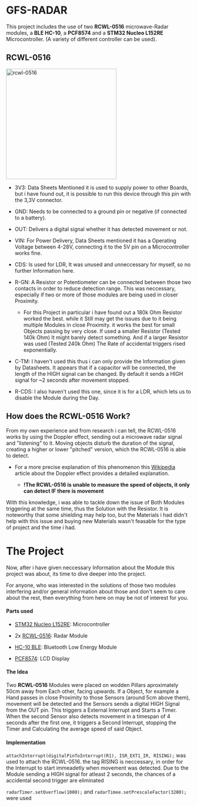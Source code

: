 # GFS-RADAR
This project includes the use of two **RCWL-0516** microwave-Radar modules, a **BLE HC-10**, a **PCF8574** and a **STM32 Nucleo L152RE** Microcontroller. (A variety of different controller can be used).

## RCWL-0516
<img src="https://github.com/Hannah-Ga/GFS-RADAR/blob/main/images/rcwl-0516.png" width="300" alt="rcwl-0516">

* 3V3: Data Sheets Mentioned it is used to supply power to other Boards, but i have found out, it is possible to run this device through this pin with the 3,3V connector.

* GND: Needs to be connected to a ground pin or negative (if connected to a battery).

* OUT: Delivers a digital signal whether it has detected movement or not.

* VIN: For Power Delivery, Data Sheets mentioned it has a Operating Voltage between 4-28V, connecting it to the 5V pin on a Microcontroller works fine.

* CDS: Is used for LDR, It was unused and unneccessary for myself, so no further Information here.

* R-GN: A Resistor or Potentiometer can be connected between those two contacts in order to reduce detection range. This was neccessary, especially if two or more of those modules are being used in closer Proximity.

  * For this Project in particular i have found out a 180k Ohm Resistor worked the best. while it Still may get the issues due to it being multiple Modules in close Proximity. it works the best for small Objects passing by very close. If used a smaller Resistor (Tested 140k Ohm) It might barely detect something. And if a larger Resistor was used (Tested 240k Ohm) The Rate of accidental triggers rised exponentially.

* C-TM: I haven't used this thus i can only provide the Information given by Datasheets. It appears that if a capacitor will be connected, the length of the HIGH signal can be changed. By default it sends a HIGH signal for ~2 seconds after movement stopped.

* R-CDS: I also haven't used this one, since it is for a LDR, which lets us to disable the Module during the Day.


## How does the RCWL-0516 Work?

From my own experience and from research i can tell, the RCWL-0516 works by using the Doppler effect, sending out a microwave radar signal and "listening" to it. Moving objects disturb the duration of the signal, creating a higher or lower "pitched" version, which the RCWL-0516 is able to detect.

* For a more precise explanation of this phenomenon this [Wikipedia](https://en.wikipedia.org/wiki/Doppler_effect#Radar) article about the Doppler effect provides a detailed explanation.

  * **!The RCWL-0516 is unable to measure the speed of objects, it only can detect IF there is movement**

With this knowledge, i was able to tackle down the issue of Both Modules triggering at the same time, thus the Solution with the Resistor. It is noteworthy that some shielding may help too, but the Materials i had didn't help with this issue and buying new Materials wasn't feasable for the type of project and the time i had. 

# The Project

Now, after i have given neccessary Information about the Module this project was about, its time to dive deeper into the project.

For anyone, who was interested in the solutions of those two modules interfering and/or general information about those and don't seem to care about the rest, then everything from here on may be not of interest for you.

#### Parts used

* [STM32 Nucleo L152RE](https://www.st.com/en/evaluation-tools/nucleo-l152re.html): Microcontroller

* 2x [RCWL-0516](https://lastminuteengineers.com/rcwl0516-microwave-radar-motion-sensor-arduino-tutorial/): Radar Module

* [HC-10 BLE](https://people.ece.cornell.edu/land/courses/ece4760/PIC32/uart/HM10/DSD%20TECH%20HM-10%20datasheet.pdf): Bluetooth Low Energy Module

* [PCF8574](https://www.instructables.com/Using-PCF8574-Backpacks-With-LCDs-and-Arduino/): LCD Display

#### The Idea

Two **RCWL-0516** Modules were placed on wodden Pillars aproximately 50cm away from Each other, facing upwards. If a Object, for example a Hand passes in close Proximity to those Sensors (around 5cm above them), movement will be detected and the Sensors sends a digital HIGH Signal from the OUT pin. This triggers a External Interrupt and Starts a Timer. When the second Sensor also detects movement in a timespan of 4 seconds after the first one, it triggers a Second Interrupt, stopping the Timer and Calculating the average speed of said Object. 

#### Implementation

```attachInterrupt(digitalPinToInterrupt(R1), ISR_EXT1_IR, RISING);``` was used to attach the RCWL-0516. the tag RISING is neccessary, in order for the Interrupt to start immeadetly when movement was detected. Due to the Module sending a HIGH signal for atleast 2 seconds, the chances of a accidental second trigger are eliminated

```radarTimer.setOverflow(1000);``` and ```radarTimee.setPrescaleFactor(3200);``` were used
  

